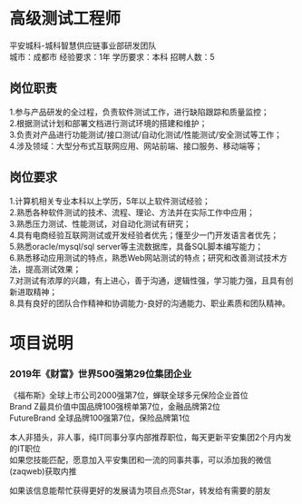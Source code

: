 # 高级测试工程师
平安城科-城科智慧供应链事业部研发团队  
城市：成都市 经验要求：1年 学历要求：本科  招聘人数：5

## 岗位职责
1.参与产品研发的全过程，负责软件测试工作，进行缺陷跟踪和质量监控；   
2.根据测试计划和部署文档进行测试环境的搭建和维护；   
3.负责对产品进行功能测试/接口测试/自动化测试/性能测试/安全测试等工作；   
4.涉及领域：大型分布式互联网应用、网站前端、接口服务、移动端等；

## 岗位要求
1.计算机相关专业本科以上学历，5年以上软件测试经验；   
2.熟悉各种软件测试的技术、流程、理论、方法并在实际工作中应用；   
3.熟悉压力测试、性能测试，对自动化测试有研究；   
4.具有电商经验互联网测试或开发经验者优先；懂至少一门开发语言者优先；   
5.熟悉oracle/mysql/sql server等主流数据库，具备SQL脚本编写能力；   
6.熟悉移动应用测试的特点，熟悉Web网站测试的特点；研究和改善测试技术方法，提高测试效果；   
7.对测试有浓厚的兴趣，有上进心，善于沟通，逻辑性强，学习能力强，且具有创新进取精神；   
8.具有良好的团队合作精神和协调能力-良好的沟通能力、职业素质和团队精神。

# 项目说明

### 2019年《财富》世界500强第29位集团企业
《福布斯》全球上市公司2000强第7位，蝉联全球多元保险企业首位  
Brand Z最具价值中国品牌100强榜单第7位，金融品牌第2位  
FutureBrand 全球品牌100强第7位，保险品牌第1位

本人非猎头，非人事，纯IT同事分享内部推荐职位，每天更新平安集团2个月内发的IT职位  
如果您技能匹配，愿意加入平安集团和一流的同事共事，可以添加我的微信(zaqweb)获取内推 

如果该信息能帮忙获得更好的发展请为项目点亮Star，转发给有需要的朋友





